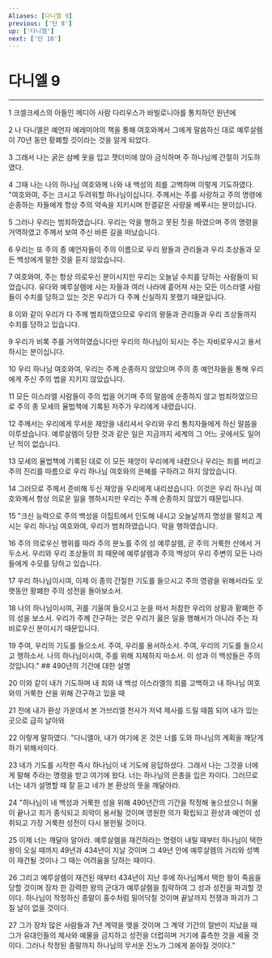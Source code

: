 ```yaml
---
Aliases: [다니엘 9]
previous: ['단 8']
up: ['다니엘']
next: ['단 10']
---
```

# 다니엘 9

***


1 크셀크세스의 아들인 메디아 사람 다리우스가 바빌로니아를 통치하던 원년에 

2 나 다니엘은 예언자 예레미야의 책을 통해 여호와께서 그에게 말씀하신 대로 예루살렘이 70년 동안 황폐할 것이라는 것을 알게 되었다. 

3 그래서 나는 굵은 삼베 옷을 입고 잿더미에 앉아 금식하며 주 하나님께 간절히 기도하였다. 

4 그때 나는 나의 하나님 여호와께 나와 내 백성의 죄를 고백하며 이렇게 기도하였다. "여호와여, 주는 크시고 두려워할 하나님이십니다. 주께서는 주를 사랑하고 주의 명령에 순종하는 자들에게 항상 주의 약속을 지키시며 한결같은 사랑을 베푸시는 분이십니다. 

5 그러나 우리는 범죄하였습니다. 우리는 악을 행하고 못된 짓을 하였으며 주의 명령을 거역하였고 주께서 보여 주신 바른 길을 떠났습니다. 

6 우리는 또 주의 종 예언자들이 주의 이름으로 우리 왕들과 관리들과 우리 조상들과 모든 백성에게 말한 것을 듣지 않았습니다. 

7 여호와여, 주는 항상 의로우신 분이시지만 우리는 오늘날 수치를 당하는 사람들이 되었습니다. 유다와 예루살렘에 사는 자들과 여러 나라에 흩어져 사는 모든 이스라엘 사람들이 수치를 당하고 있는 것은 우리가 다 주께 신실하지 못했기 때문입니다. 

8 이와 같이 우리가 다 주께 범죄하였으므로 우리의 왕들과 관리들과 우리 조상들까지 수치를 당하고 있습니다. 

9 우리가 비록 주를 거역하였습니다만 우리의 하나님이 되시는 주는 자비로우시고 용서하시는 분이십니다. 

10 우리 하나님 여호와여, 우리는 주께 순종하지 않았으며 주의 종 예언자들을 통해 우리에게 주신 주의 법을 지키지 않았습니다. 

11 모든 이스라엘 사람들이 주의 법을 어기며 주의 말씀에 순종하지 않고 범죄하였으므로 주의 종 모세의 율법책에 기록된 저주가 우리에게 내렸습니다. 

12 주께서는 우리에게 무서운 재앙을 내리셔서 우리와 우리 통치자들에게 하신 말씀을 이루셨습니다. 예루살렘이 당한 것과 같은 일은 지금까지 세계의 그 어느 곳에서도 일어난 적이 없습니다. 

13 모세의 율법책에 기록된 대로 이 모든 재앙이 우리에게 내렸으나 우리는 죄를 버리고 주의 진리를 따름으로 우리 하나님 여호와의 은혜를 구하려고 하지 않았습니다. 

14 그러므로 주께서 준비해 두신 재앙을 우리에게 내리셨습니다. 이것은 우리 하나님 여호와께서 항상 의로운 일을 행하시지만 우리는 주께 순종하지 않았기 때문입니다. 

15 "크신 능력으로 주의 백성을 이집트에서 인도해 내시고 오늘날까지 명성을 떨치고 계시는 우리 하나님 여호와여, 우리가 범죄하였습니다. 악을 행하였습니다. 

16 주의 의로우신 행위를 따라 주의 분노를 주의 성 예루살렘, 곧 주의 거룩한 산에서 거두소서. 우리와 우리 조상들의 죄 때문에 예루살렘과 주의 백성이 우리 주변의 모든 나라들에게 수모를 당하고 있습니다. 

17 우리 하나님이시여, 이제 이 종의 간절한 기도를 들으시고 주의 영광을 위해서라도 오랫동안 황폐한 주의 성전을 돌아보소서. 

18 나의 하나님이시여, 귀를 기울여 들으시고 눈을 떠서 처참한 우리의 상황과 황폐한 주의 성을 보소서. 우리가 주께 간구하는 것은 우리가 옳은 일을 행해서가 아니라 주는 자비로우신 분이시기 때문입니다. 

19 주여, 우리의 기도를 들으소서. 주여, 우리를 용서하소서. 주여, 우리의 기도를 들으시고 행하소서. 나의 하나님이시여, 주를 위해 지체하지 마소서. 이 성과 이 백성들은 주의 것입니다." ## 490년의 기간에 대한 설명 

20 이와 같이 내가 기도하며 내 죄와 내 백성 이스라엘의 죄를 고백하고 내 하나님 여호와의 거룩한 산을 위해 간구하고 있을 때 

21 전에 내가 환상 가운데서 본 가브리엘 천사가 저녁 제사를 드릴 때쯤 되어 내가 있는 곳으로 급히 날아와 

22 이렇게 말하였다. "다니엘아, 내가 여기에 온 것은 너를 도와 하나님의 계획을 깨닫게 하기 위해서이다. 

23 네가 기도를 시작한 즉시 하나님이 네 기도에 응답하셨다. 그래서 나는 그것을 너에게 말해 주라는 명령을 받고 여기에 왔다. 너는 하나님의 은총을 입은 자이다. 그러므로 너는 내가 설명할 때 잘 듣고 네가 본 환상의 뜻을 깨달아라. 

24 "하나님이 네 백성과 거룩한 성을 위해 490년간의 기간을 작정해 놓으셨으니 허물이 끝나고 죄가 종식되고 죄악이 용서될 것이며 영원한 의가 확립되고 환상과 예언이 성취되고 가장 거룩한 성전이 다시 봉헌될 것이다. 

25 이제 너는 깨달아 알아라. 예루살렘을 재건하라는 명령이 내릴 때부터 하나님이 택한 왕이 오실 때까지 49년과 434년이 지날 것이며 그 49년 안에 예루살렘의 거리와 성벽이 재건될 것이나 그 때는 어려움을 당하는 때이다. 

26 그리고 예루살렘이 재건된 때부터 434년이 지난 후에 하나님께서 택한 왕이 죽음을 당할 것이며 장차 한 강력한 왕의 군대가 예루살렘을 침략하여 그 성과 성전을 파괴할 것이다. 하나님이 작정하신 종말이 홍수처럼 밀어닥칠 것이며 끝날까지 전쟁과 파괴가 그칠 날이 없을 것이다. 

27 그가 장차 많은 사람들과 7년 계약을 맺을 것이며 그 계약 기간의 절반이 지났을 때 그가 유대인들의 제사와 예물을 금지하고 성전을 더럽히며 거기에 흉측한 것을 세울 것이다. 그러나 작정된 종말까지 하나님의 무서운 진노가 그에게 쏟아질 것이다."
